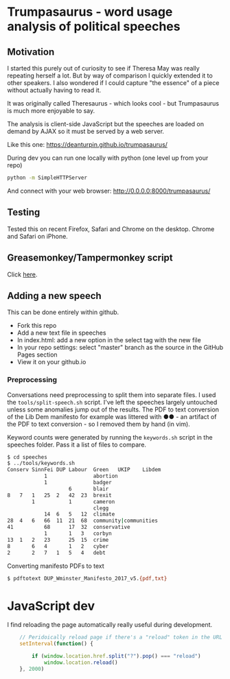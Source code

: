 # Trumpasaurus - word usage analysis of political speeches

## Motivation

I started this purely out of curiosity to see if Theresa May was really
repeating herself a lot. But by way of comparison I quickly extended it to other
speakers. I also wondered if I could capture "the essence" of a piece without
actually having to read it.

It was originally called Theresaurus - which looks cool - but Trumpasaurus is
much more enjoyable to say.

The analysis is client-side JavaScript but the speeches are loaded on demand by
AJAX so it must be served by a web server.

Like this one: https://deanturpin.github.io/trumpasaurus/

During dev you can run one locally with python (one level up from your repo)
```bash
python -m SimpleHTTPServer
```

And connect with your web browser: http://0.0.0.0:8000/trumpasaurus/

## Testing

Tested this on recent Firefox, Safari and Chrome on the desktop. Chrome and
Safari on iPhone.

## Greasemonkey/Tampermonkey script

Click [here](trumpy.user.js).

## Adding a new speech

This can be done entirely within github.

- Fork this repo
- Add a new text file in speeches
- In index.html: add a new option in the select tag with the new file
- In your repo settings: select "master" branch as the source in the GitHub
	Pages section
- View it on your github.io

### Preprocessing

Conversations need preprocessing to split them into separate files. I used the
```tools/split-speech.sh``` script. I've left the speeches largely untouched
unless some anomalies jump out of the results. The PDF to text conversion of the
Lib Dem manifesto for example was littered with ●●  - an artifact of the PDF to
text conversion - so I removed them by hand (in vim).

Keyword counts were generated by running the ```keywords.sh``` script in the
speeches folder. Pass it a list of files to compare.

```bash
$ cd speeches
$ ../tools/keywords.sh 
Conserv	SinnFei	DUP	Labour	Green	UKIP	Libdem	
 	 	 	1	 	 	 	abortion
 	 	 	1	 	 	 	badger
 	 	 	 	 	6	 	blair
8	7	1	25	2	42	23	brexit
 	 	1	 	 	1	 	cameron
 	 	 	 	 	 	 	clegg
 	 	 	14	6	5	12	climate
28	4	6	66	11	21	68	community|communities
41	 	 	68	 	17	32	conservative
 	 	 	1	 	1	3	corbyn
13	1	2	23	 	25	15	crime
8	 	6	4	 	1	2	cyber
2	 	2	7	1	5	4	debt

```

Converting manifesto PDFs to text
```bash
$ pdftotext DUP_Wminster_Manifesto_2017_v5.{pdf,txt}
```

# JavaScript dev

I find reloading the page automatically really useful during development.
```js
	// Peridoically reload page if there's a "reload" token in the URL
	setInterval(function() {

		if (window.location.href.split("?").pop() === "reload")
			window.location.reload()
	}, 2000)
```
